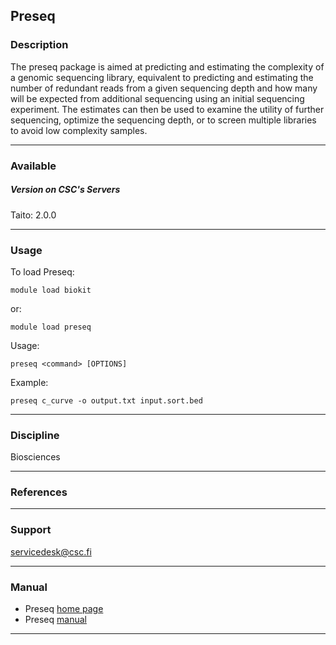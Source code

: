 ## Preseq

### Description

The preseq package is aimed at predicting and estimating the complexity
of a genomic sequencing library, equivalent to predicting and estimating
the number of redundant reads from a given sequencing depth and how many
will be expected from additional sequencing using an initial sequencing
experiment. The estimates can then be used to examine the utility of
further sequencing, optimize the sequencing depth, or to screen multiple
libraries to avoid low complexity samples.

------------------------------------------------------------------------

### Available

##### Version on CSC's Servers

  
Taito: 2.0.0

------------------------------------------------------------------------

### Usage

To load Preseq:

    module load biokit

or:

    module load preseq

Usage:

    preseq <command> [OPTIONS]

Example:

    preseq c_curve -o output.txt input.sort.bed

------------------------------------------------------------------------

### Discipline

Biosciences  

------------------------------------------------------------------------

### References

------------------------------------------------------------------------

### Support

servicedesk@csc.fi

------------------------------------------------------------------------

### Manual

-   Preseq [home page]
-   Preseq [manual]

------------------------------------------------------------------------

  [home page]: http://smithlabresearch.org/software/preseq/
  [manual]: http://smithlabresearch.org/wp-content/uploads/manual.pdf
